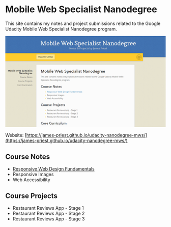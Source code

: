 <!-- markdownlint-disable MD022 MD032 -->
# Mobile Web Specialist Nanodegree
This site contains my notes and project submissions related to the Google Udacity Mobile Web Specialist Nanodegree program.

[![abc](docs/assets/images/mws-site.png)](https://james-priest.github.io/udacity-nanodegree-mws/)

Website: [https://james-priest.github.io/udacity-nanodegree-mws/](https://james-priest.github.io/udacity-nanodegree-mws/)

## Course Notes
- [Responsive Web Design Fundamentals](course-notes/responsive-web-design-fundamentals.md)
- Responsive Images
- Web Accessibility

## Course Projects

- Restaurant Reviews App - Stage 1
- Restaurant Reviews App - Stage 2
- Restaurant Reviews App - Stage 3